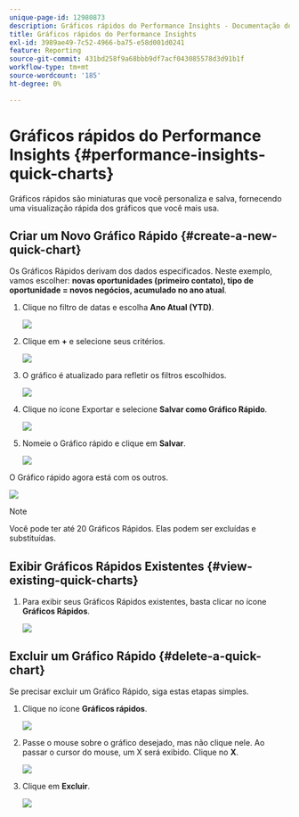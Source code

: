 ```yaml
---
unique-page-id: 12980873
description: Gráficos rápidos do Performance Insights - Documentação do Marketo - Documentação do produto
title: Gráficos rápidos do Performance Insights
exl-id: 3989ae49-7c52-4966-ba75-e58d001d0241
feature: Reporting
source-git-commit: 431bd258f9a68bbb9df7acf043085578d3d91b1f
workflow-type: tm+mt
source-wordcount: '185'
ht-degree: 0%

---
```


# Gráficos rápidos do Performance Insights {#performance-insights-quick-charts}

Gráficos rápidos são miniaturas que você personaliza e salva, fornecendo uma visualização rápida dos gráficos que você mais usa.

## Criar um Novo Gráfico Rápido {#create-a-new-quick-chart}

Os Gráficos Rápidos derivam dos dados especificados. Neste exemplo, vamos escolher: **novas oportunidades (primeiro contato), tipo de oportunidade = novos negócios, acumulado no ano atual**.

1. Clique no filtro de datas e escolha **Ano Atual (YTD)**.

   ![](assets/1-2.png)

1. Clique em **+** e selecione seus critérios.

   ![](assets/2-2.png)

1. O gráfico é atualizado para refletir os filtros escolhidos.

   ![](assets/3-3.png)

1. Clique no ícone Exportar e selecione **Salvar como Gráfico Rápido**.

   ![](assets/4-2.png)

1. Nomeie o Gráfico rápido e clique em **Salvar**.

   ![](assets/5-3.png)

O Gráfico rápido agora está com os outros.

![](assets/6-3.png)

>[!NOTE]
>
>Você pode ter até 20 Gráficos Rápidos. Elas podem ser excluídas e substituídas.

## Exibir Gráficos Rápidos Existentes {#view-existing-quick-charts}

1. Para exibir seus Gráficos Rápidos existentes, basta clicar no ícone **Gráficos Rápidos**.

   ![](assets/7-1.png)

## Excluir um Gráfico Rápido {#delete-a-quick-chart}

Se precisar excluir um Gráfico Rápido, siga estas etapas simples.

1. Clique no ícone **Gráficos rápidos**.

   ![](assets/8-1.png)

1. Passe o mouse sobre o gráfico desejado, mas não clique nele. Ao passar o cursor do mouse, um X será exibido. Clique no **X**.

   ![](assets/9-2.png)

1. Clique em **Excluir**.

   ![](assets/10-1.png)
